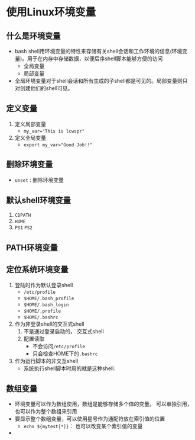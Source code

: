 # 使用Linux环境变量

## 什么是环境变量

* bash shell用环境变量的特性来存储有关shell会话和工作环境的信息(环境变量)。用于在内存中存储数据，以便后序shell脚本能够方便的访问
  * 全局变量
  * 局部变量
* 全局环境变量对于shell会话和所有生成的子shell都是可见的。局部变量则只对创建他们的shell可见。

## 定义变量

1. 定义局部变量
   * `my_var="This is lcwspr"`
2. 定义全局变量
   * `export my_var="Good Job!!"`

## 删除环境变量

* `unset` : 删除环境变量

## 默认shell环境变量

1. `CDPATH`
2. `HOME`
3. `PS1` `PS2`

## PATH环境变量

## 定位系统环境变量

1. 登陆时作为默认登录shell
   * `/etc/profile`
   * `$HOME/.bash_profile`
   * `$HOME/.bash_login`
   * `$HOME/.profile`
   * `$HOME/.bashrc`
2. 作为非登录shell的交互式shell
   1. 不是通过登录启动的， 交互式shell
   2. 配置读取
      * 不会访问`/etc/profile`
      * 只会检查HOME下的`.bashrc`
3. 作为运行脚本的非交互shell
   * 系统执行shell脚本时用的就是这种shell. 

## 数组变量

* 环境变量可以作为数组使用，数组是能够存储多个值的变量。 可以单独引用，也可以作为整个数组来引用
* 要显示整个数组变量，可以使用星号作为通配符放在索引值的位置
  * `echo ${mytest[*]}`： 也可以改变某个索引值的变量
* 
